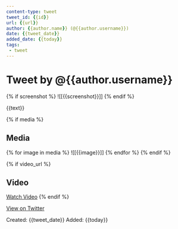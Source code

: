 ```yaml
---
content-type: tweet
tweet_id: {{id}}
url: {{url}}
author: {{author.name}} (@{{author.username}})
date: {{tweet_date}}
added_date: {{today}}
tags:
 - tweet
---
```


# Tweet by @{{author.username}}

{% if screenshot %}
![[{{screenshot}}]]
{% endif %}

{{text}}

{% if media %}
## Media
{% for image in media %}
![[{{image}}]]
{% endfor %}
{% endif %}

{% if video_url %}
## Video
[Watch Video]({{video_url}})
{% endif %}

[View on Twitter]({{url}})

Created: {{tweet_date}}
Added: {{today}}